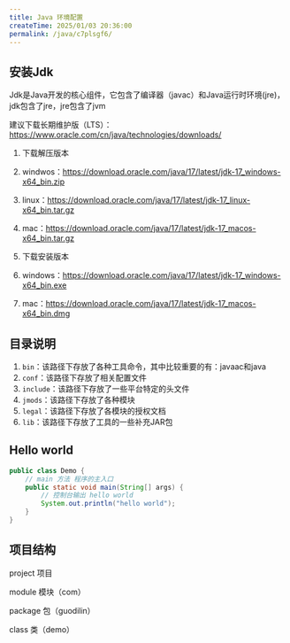 ```yaml
---
title: Java 环境配置
createTime: 2025/01/03 20:36:00
permalink: /java/c7plsgf6/
---
```


## 安装Jdk

Jdk是Java开发的核心组件，它包含了编译器（javac）和Java运行时环境(jre)，jdk包含了jre，jre包含了jvm

建议下载长期维护版（LTS）：https://www.oracle.com/cn/java/technologies/downloads/

1. 下载解压版本

1. windwos：https://download.oracle.com/java/17/latest/jdk-17_windows-x64_bin.zip
2. linux：https://download.oracle.com/java/17/latest/jdk-17_linux-x64_bin.tar.gz
3. mac：https://download.oracle.com/java/17/latest/jdk-17_macos-x64_bin.tar.gz

1. 下载安装版本

1. windows：https://download.oracle.com/java/17/latest/jdk-17_windows-x64_bin.exe
2. mac：https://download.oracle.com/java/17/latest/jdk-17_macos-x64_bin.dmg

## 目录说明

1. `bin`：该路径下存放了各种工具命令，其中比较重要的有：javaac和java
2. `conf`：该路径下存放了相关配置文件
3. `include`：该路径下存放了一些平台特定的头文件
4. `jmods`：该路径下存放了各种模块
5. `legal`：该路径下存放了各模块的授权文档
6. `lib`：该路径下存放了工具的一些补充JAR包

## Hello world

```java
public class Demo {
    // main 方法 程序的主入口
    public static void main(String[] args) {
        // 控制台输出 hello world
        System.out.println("hello world");
    }
}
```

## 项目结构

project	项目

module	模块（com）

package	包（guodilin）

class	类（demo）
